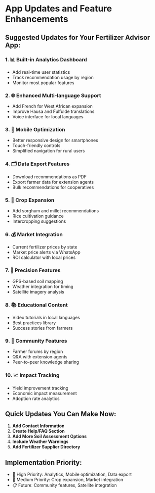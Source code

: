 # App Updates and Feature Enhancements

## Suggested Updates for Your Fertilizer Advisor App:

### 1. 📊 Built-in Analytics Dashboard
- Add real-time user statistics
- Track recommendation usage by region
- Monitor most popular features

### 2. 🌐 Enhanced Multi-language Support
- Add French for West African expansion
- Improve Hausa and Fulfulde translations
- Voice interface for local languages

### 3. 📱 Mobile Optimization
- Better responsive design for smartphones
- Touch-friendly controls
- Simplified navigation for rural users

### 4. 🗂️ Data Export Features
- Download recommendations as PDF
- Export farmer data for extension agents
- Bulk recommendations for cooperatives

### 5. 🌾 Crop Expansion
- Add sorghum and millet recommendations
- Rice cultivation guidance
- Intercropping suggestions

### 6. 💰 Market Integration
- Current fertilizer prices by state
- Market price alerts via WhatsApp
- ROI calculator with local prices

### 7. 🎯 Precision Features
- GPS-based soil mapping
- Weather integration for timing
- Satellite imagery analysis

### 8. 📚 Educational Content
- Video tutorials in local languages
- Best practices library
- Success stories from farmers

### 9. 🤝 Community Features
- Farmer forums by region
- Q&A with extension agents
- Peer-to-peer knowledge sharing

### 10. 📈 Impact Tracking
- Yield improvement tracking
- Economic impact measurement
- Adoption rate analytics

## Quick Updates You Can Make Now:

1. **Add Contact Information**
2. **Create Help/FAQ Section**
3. **Add More Soil Assessment Options**
4. **Include Weather Warnings**
5. **Add Fertilizer Supplier Directory**

## Implementation Priority:
- 🚀 High Priority: Analytics, Mobile optimization, Data export
- 🌟 Medium Priority: Crop expansion, Market integration
- 📋 Future: Community features, Satellite integration